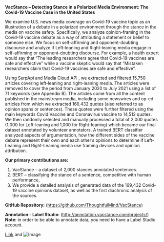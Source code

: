 **VacStance – Detecting Stance in a Polarized Media Environment: 
The Covid-19 Vaccine Case in the United States**

We examine U.S. news media coverage on Covid-19 vaccine topic as an illustration of a debate in a polarized environment through the stance in the media on vaccine safety. Specifically, we analyze opinion-framing in the Covid-19 vaccine debate as a way of attributing a statement or belief to someone else. We focus on self-affirming and opponent-doubting discourse and analyze if Left-leaning and Right-leaning media engage in self-affirming or opponent-doubting discourse. For example, a health expert would say that “The leading researchers agree that Covid-19 vaccines are safe and effective” while a vaccine skeptic would say that “Mistaken researchers claim that Covid-19 vaccines are safe and effective”.

Using SerpApi and Media Cloud API , we extracted and filtered 15,750 articles covering left-leaning and right-leaning media. The articles were removed to cover the period from January 2020 to July 2021 using a list of 71 keywords (see Appendix B). The articles come from all the content published in the mainstream media, including some newswires and op-ed articles from which we extracted 169,432 quotes (also referred to as opinion spans or sentences). These quotes were further filtered using the main keywords Covid Vaccine and Coronavirus vaccine to 14,512 quotes. We then randomly selected and manually processed a total of 2,000 quotes (1,000 for Left-leaning and 1,000 for Right-leaning) which became our final dataset annotated by volunteer annotators.
A trained BERT classifier analyzed aspects of argumentation, how the different sides of the vaccine debate represent their own and each other’s opinions to determine if Left-Leaning and Right-Leaning media use framing devices and opinion attribution.  

**Our primary contributions are:**
1.	VacStance – a dataset of 2,000 stances annotated sentences.
2.	BERT – classifying the stance of a sentence, competitive with human performance,
3.	We provide a detailed analysis of generated data of the 169,432 Covid-19 vaccine opinions dataset, as well as the first diachronic analysis of the sources.


**GitHub Repository:** (https://github.com/ThoughtfulMind/VacStance)

**Annotation - Label Studio:** (http://annotation.vacstance.com/projects/)
**Note:** in order to be able to annotate data, you need to have a Label Studio account.











[Link](url) and ![Image](src)
```
